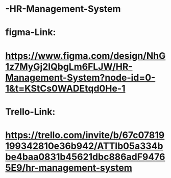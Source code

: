 # -HR-Management-System

# figma-Link:
# https://www.figma.com/design/NhG1z7MyGj2IQbgLm6FLJW/HR-Management-System?node-id=0-1&t=KStCs0WADEtqd0He-1


# Trello-Link:
# https://trello.com/invite/b/67c07819199342810e36b942/ATTIb05a334bbe4baa0831b45621dbc886adF94765E9/hr-management-system
